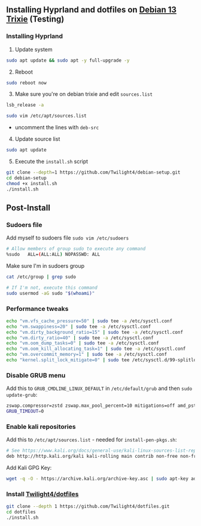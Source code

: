 ## Installing Hyprland and dotfiles on [Debian 13 Trixie](https://www.debian.org/devel/debian-installer/) (Testing)
### Installing Hyprland
1. Update system
```bash
sudo apt update && sudo apt -y full-upgrade -y
```
2. Reboot
```bash
sudo reboot now
```
3. Make sure you're on debian trixie and edit `sources.list`
```bash
lsb_release -a
```
```bash
sudo vim /etc/apt/sources.list
```
- uncomment the lines with `deb-src`
4. Update source list
```bash
sudo apt update
```
5. Execute the `install.sh` script
```bash
git clone --depth=1 https://github.com/Twilight4/debian-setup.git
cd debian-setup
chmod +x install.sh
./install.sh
```

## Post-Install
### Sudoers file
Add myself to sudoers file
`sudo vim /etc/sudoers`
```bash
# Allow members of group sudo to execute any command
%sudo   ALL=(ALL:ALL) NOPASSWD: ALL
```

Make sure I'm in sudoers group
```bash
cat /etc/group | grep sudo

# If I'm not, execute this command
sudo usermod -aG sudo "$(whoami)"
```

### Performance tweaks
```bash
echo "vm.vfs_cache_pressure=50" | sudo tee -a /etc/sysctl.conf
echo "vm.swappiness=20" | sudo tee -a /etc/sysctl.conf
echo "vm.dirty_background_ratio=15" | sudo tee -a /etc/sysctl.conf
echo "vm.dirty_ratio=40" | sudo tee -a /etc/sysctl.conf
echo "vm.oom_dump_tasks=0" | sudo tee -a /etc/sysctl.conf
echo "vm.oom_kill_allocating_task=1" | sudo tee -a /etc/sysctl.conf
echo "vm.overcommit_memory=1" | sudo tee -a /etc/sysctl.conf
echo "kernel.split_lock_mitigate=0" | sudo tee /etc/sysctl.d/99-splitlock.conf
```

### Disable GRUB menu
Add this to `GRUB_CMDLINE_LINUX_DEFAULT` in `/etc/default/grub` and then `sudo update-grub`:
```bash
zswap.compressor=zstd zswap.max_pool_percent=10 mitigations=off amd_pstate=active
GRUB_TIMEOUT=0
```

### Enable kali repositories
Add this to `/etc/apt/sources.list` - needed for `install-pen-pkgs.sh`:
```bash
# See https://www.kali.org/docs/general-use/kali-linux-sources-list-repositories/
deb http://http.kali.org/kali kali-rolling main contrib non-free non-free-firmware
```
Add Kali GPG Key:
```bash
wget -q -O - https://archive.kali.org/archive-key.asc | sudo apt-key add -
```

### Install [Twilight4/dotfiles](https://github.com/Twilight4/dotfiles)
```bash
git clone --depth 1 https://github.com/Twilight4/dotfiles.git
cd dotfiles
./install.sh
```
